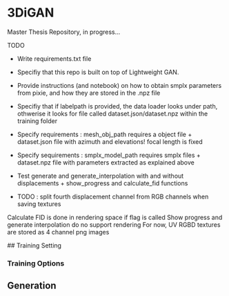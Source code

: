 # 3DiGAN

Master Thesis Repository, in progress...

TODO
* Write requirements.txt file

* Specifiy that this repo is built on top of Lightweight GAN.

* Provide instructions (and notebook) on how to obtain smplx parameters from pixie, and how they are stored in the .npz file

* Specifiy that if labelpath is provided, the data loader looks under path, othwerise it looks for file called dataset.json/dataset.npz within the training folder

* Specify requirements : mesh_obj_path requires a object file + dataset.json file with azimuth and elevations! focal length is fixed

* Specify sequirements : smplx_model_path requires smplx files + dataset.npz file with parameters extracted as explained above

* Test generate and generate_interpolation with and without displacements + show_progress and calculate_fid functions

* TODO : split fourth displacement channel from RGB channels when saving textures

Calculate FID is done in rendering space if flag is called
Show progress and generate interpolation do no support rendering
For now, UV RGBD textures are stored as 4 channel png images

## Training Setting
### Training Options

## Generation